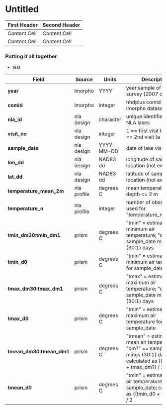 Untitled
================

| First Header | Second Header |
|--------------|---------------|
| Content Cell | Content Cell  |
| Content Cell | Content Cell  |

### Putting it all together

-   test

<table>
<colgroup>
<col width="18%" />
<col width="15%" />
<col width="12%" />
<col width="53%" />
</colgroup>
<thead>
<tr class="header">
<th><strong>Field</strong></th>
<th><strong>Source</strong></th>
<th><strong>Units</strong></th>
<th><strong>Description</strong></th>
</tr>
</thead>
<tbody>
<tr class="odd">
<td><strong>year</strong></td>
<td>lmorpho</td>
<td>YYYY</td>
<td>year sample of NLA survey (2007 or 2012)</td>
</tr>
<tr class="even">
<td><strong>comid</strong></td>
<td>lmorpho</td>
<td>integer</td>
<td>nhdplus comid from the lmorpho dataset</td>
</tr>
<tr class="odd">
<td><strong>nla_id</strong></td>
<td>nla design</td>
<td>character</td>
<td>unique identifiers for the NLA lakes</td>
</tr>
<tr class="even">
<td><strong>visit_no</strong></td>
<td>nla design</td>
<td>integer</td>
<td>1 == first visit to lake; 2 == 2nd visit (a subset)</td>
</tr>
<tr class="odd">
<td><strong>sample_date</strong></td>
<td>nla design</td>
<td>YYYY-MM-DD</td>
<td>date of lake visit</td>
</tr>
<tr class="even">
<td><strong>lon_dd</strong></td>
<td>nla design</td>
<td>NAD83 dd</td>
<td>longitude of sample location (not exact)</td>
</tr>
<tr class="odd">
<td><strong>lat_dd</strong></td>
<td>nla design</td>
<td>NAD83 dd</td>
<td>latitude of sample location (not exact)</td>
</tr>
<tr class="even">
<td><strong>temperature_mean_2m</strong></td>
<td>nla profile</td>
<td>degrees C</td>
<td>mean temperature for depth &lt;= 2 m</td>
</tr>
<tr class="odd">
<td><strong>temperature_n</strong></td>
<td>nla profile</td>
<td>integer</td>
<td>number of observations used for &quot;temperature_mean_2m&quot;</td>
</tr>
<tr class="even">
<td><strong>tmin_dm30:tmin_dm1</strong></td>
<td>prism</td>
<td>degrees C</td>
<td>&quot;tmin&quot; = estimated minimum air temperature; &quot;dm?&quot; == sample_date minus (30:1) days</td>
</tr>
<tr class="odd">
<td><strong>tmin_d0</strong></td>
<td>prism</td>
<td>degrees C</td>
<td>&quot;tmin&quot; = estimated minimum air temperature for sample_date</td>
</tr>
<tr class="even">
<td><strong>tmax_dm30:tmax_dm1</strong></td>
<td>prism</td>
<td>degrees C</td>
<td>&quot;tmax&quot; = estimated maximum air temperature; &quot;dm?&quot; == sample_date minus (30:1) days</td>
</tr>
<tr class="odd">
<td><strong>tmax_d0</strong></td>
<td>prism</td>
<td>degrees C</td>
<td>&quot;tmin&quot; = estimated maximum air temperature for sample_date</td>
</tr>
<tr class="even">
<td><strong>tmean_dm30:tmean_dm1</strong></td>
<td>prism</td>
<td>degrees C</td>
<td>&quot;tmean&quot; = estimated mean air temperature; &quot;dm?&quot; == sample_date minus (30:1) days; calculated as ((tmin_dm? + tmax_dm?) / 2)</td>
</tr>
<tr class="odd">
<td><strong>tmean_d0</strong></td>
<td>prism</td>
<td>degrees C</td>
<td>&quot;tmin&quot; = estimated mean air temperature for sample_date; calculated as ((tmin_d0 + tmax_d0) / 2</td>
</tr>
</tbody>
</table>
